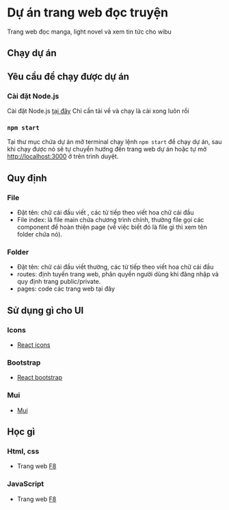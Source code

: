 # Dự án trang web đọc truyện

Trang web đọc manga, light novel và xem tin tức cho wibu

## Chạy dự án

## Yêu cầu để chạy được dự án

### Cài đặt Node.js
Cài đặt Node.js [tại đây](https://nodejs.org/en)
Chỉ cần tải về và chạy là cài xong luôn rồi

### `npm start`
Tại thư mục chứa dự án mở terminal chạy lệnh `npm start` để chạy dự án, sau khi chạy được nó sẽ tự chuyển hướng đến trang web dự án hoặc tự mở [http://localhost:3000](http://localhost:3000) ở trên trình duyệt.

## Quy định

### File
- Đặt tên: chữ cái đầu viết , các từ tiếp theo viết hoa chữ cái đầu
- File index: là file main chứa chương trình chính, thường file gọi các component để hoàn thiện page (về việc biết đó là file gì thì xem tên folder chứa nó).

### Folder
- Đặt tên: chữ cái đầu viết thường, các từ tiếp theo viết hoa chữ cái đầu
- routes: định tuyến trang web, phân quyền người dùng khi đăng nhập và quy định trang public/private.
- pages: code các trang web tại đây


## Sử dụng gì cho UI

### Icons
- [React icons](https://react-icons.github.io/react-icons/)

### Bootstrap
- [React bootstrap](https://react-bootstrap.netlify.app/docs/components/accordion)

### Mui
- [Mui](https://mui.com/material-ui/getting-started/)

## Học gì

### Html, css
- Trang web [F8](https://fullstack.edu.vn/courses/html-css)

### JavaScript
- Trang web [F8](https://fullstack.edu.vn/courses/javascript-co-ban)